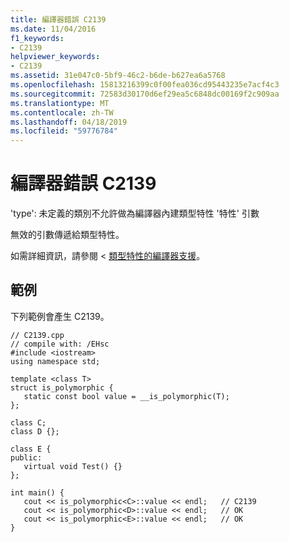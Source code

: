 ```yaml
---
title: 編譯器錯誤 C2139
ms.date: 11/04/2016
f1_keywords:
- C2139
helpviewer_keywords:
- C2139
ms.assetid: 31e047c0-5bf9-46c2-b6de-b627ea6a5768
ms.openlocfilehash: 15813216399c0f00fea036cd95443235e7acf4c3
ms.sourcegitcommit: 72583d30170d6ef29ea5c6848dc00169f2c909aa
ms.translationtype: MT
ms.contentlocale: zh-TW
ms.lasthandoff: 04/18/2019
ms.locfileid: "59776784"
---
```

# <a name="compiler-error-c2139"></a>編譯器錯誤 C2139

'type': 未定義的類別不允許做為編譯器內建類型特性 '特性' 引數

無效的引數傳遞給類型特性。

如需詳細資訊，請參閱 <<c0> [ 類型特性的編譯器支援](../../extensions/compiler-support-for-type-traits-cpp-component-extensions.md)。

## <a name="example"></a>範例

下列範例會產生 C2139。

```
// C2139.cpp
// compile with: /EHsc
#include <iostream>
using namespace std;

template <class T>
struct is_polymorphic {
   static const bool value = __is_polymorphic(T);
};

class C;
class D {};

class E {
public:
   virtual void Test() {}
};

int main() {
   cout << is_polymorphic<C>::value << endl;   // C2139
   cout << is_polymorphic<D>::value << endl;   // OK
   cout << is_polymorphic<E>::value << endl;   // OK
}
```